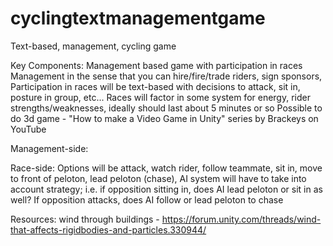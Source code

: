 # cyclingtextmanagementgame
Text-based, management, cycling game

Key Components:
Management based game with participation in races
Management in the sense that you can hire/fire/trade riders, sign sponsors, 
Participation in races will be text-based with decisions to attack, sit in, posture in group, etc...
Races will factor in some system for energy, rider strengths/weaknesses, ideally should last about 5 minutes or so
Possible to do 3d game - "How to make a Video Game in Unity" series by Brackeys on YouTube

Management-side:


Race-side:
Options will be attack, watch rider, follow teammate, sit in, move to front of peloton, lead peloton (chase), 
AI system will have to take into account strategy; i.e. if opposition sitting in, does AI lead peloton or sit in as well? If
opposition attacks, does AI follow or lead peloton to chase

Resources:
wind through buildings - https://forum.unity.com/threads/wind-that-affects-rigidbodies-and-particles.330944/
